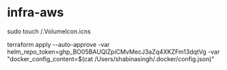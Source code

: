# infra-aws

sudo touch /.VolumeIcon.icns


terraform apply --auto-approve -var helm_repo_token=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 -var "docker_config_content=$(cat /Users/shabinasingh/.docker/config.json)"